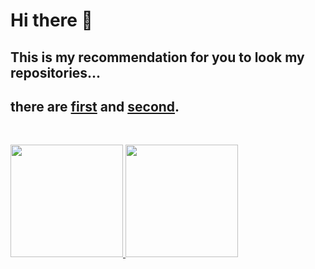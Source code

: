 # Hi there 👋    

## This is my recommendation for you to look my repositories...   
## there are [first](https://github.com/almuqsitalif08/MyLearningProgress) and [second](https://github.com/almuqsitalif08/MyLinkWebsite_MyLinkApp).    
<br>
<p align="left">
<a href="https://github.com/almuqsitalif08">
  <img height="180em" src="https://github-readme-stats-eight-theta.vercel.app/api?username=almuqsitalif08&show_icons=true&theme=algolia&include_all_commits=true&count_private=true"/>   
  <img height="180em" src="https://github-readme-stats-eight-theta.vercel.app/api/top-langs/?username=almuqsitalif08&layout=compact&langs_count=16&theme=algolia"/>
</a>
</p>

<!--
**almuqsitalif08/almuqsitalif08** is a ✨ _special_ ✨ repository because its `README.md` (this file) appears on your GitHub profile.

Here are some ideas to get you started:

- 🔭 I’m currently working on ...
- 🌱 I’m currently learning ...
- 👯 I’m looking to collaborate on ...
- 🤔 I’m looking for help with ...
- 💬 Ask me about ...
- 📫 How to reach me: ...
- 😄 Pronouns: ...
- ⚡ Fun fact: ...
-->
